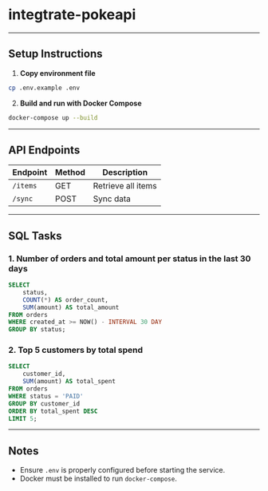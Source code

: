 # integtrate-pokeapi
---

## Setup Instructions

1. **Copy environment file**

```bash
cp .env.example .env
```

2. **Build and run with Docker Compose**

```bash
docker-compose up --build
```

---

## API Endpoints

| Endpoint | Method | Description        |
| -------- | ------ | ------------------ |
| `/items` | GET    | Retrieve all items |
| `/sync`  | POST   | Sync data          |

---

## SQL Tasks

### 1. Number of orders and total amount per status in the last 30 days

```sql
SELECT
    status,
    COUNT(*) AS order_count,
    SUM(amount) AS total_amount
FROM orders
WHERE created_at >= NOW() - INTERVAL 30 DAY
GROUP BY status;
```

### 2. Top 5 customers by total spend

```sql
SELECT
    customer_id,
    SUM(amount) AS total_spent
FROM orders
WHERE status = 'PAID'
GROUP BY customer_id
ORDER BY total_spent DESC
LIMIT 5;
```

---

## Notes

* Ensure `.env` is properly configured before starting the service.
* Docker must be installed to run `docker-compose`.

